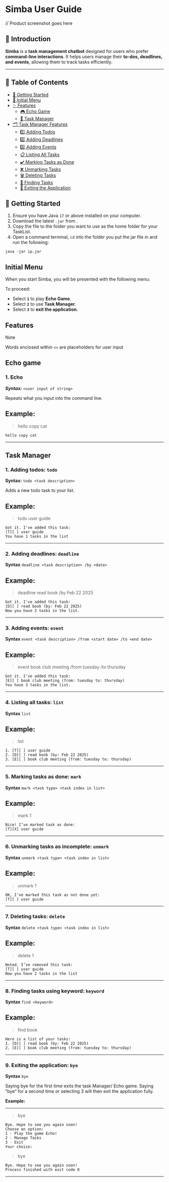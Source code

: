 # Simba User Guide

// Product screenshot goes here
## 🐾 Introduction
**Simba** is a **task management chatbot** designed for users who prefer **command-line interactions**. It helps users 
manage their **to-dos, deadlines, and events**, allowing them to track tasks efficiently.

---
## 📂 Table of Contents
- [📜 Getting Started](#-getting-started)
- [📌 Initial Menu](#initial-menu)
- [✨ Features](#features)
    - [🎮 Echo Game](#echo-game-)
    - [📝 Task Manager](#task-manager)
- [🗂 Task Manager Features](#task-manager)
    - [1️⃣ Adding Todos](#1-adding-todos-todo)
    - [2️⃣ Adding Deadlines](#2-adding-deadlines-deadline)
    - [3️⃣ Adding Events](#3-adding-events-event)
    - [📋 Listing All Tasks](#4-listing-all-tasks-list)
    - [✔️ Marking Tasks as Done](#5-marking-tasks-as-done-mark)
    - [❌ Unmarking Tasks](#6-unmarking-tasks-as-incomplete-unmark)
    - [🗑️ Deleting Tasks](#7-deleting-tasks-delete)
    - [🔎 Finding Tasks](#8-finding-tasks-using-keyword-find)
    - [🚪 Exiting the Application](#9-exiting-the-application-bye)


## 📜 Getting Started
1. Ensure you have Java `17` or above installed on your computer.
2. Download the latest `.jar` from .
3. Copy the file to the folder you want to use as the home folder for your TaskList.
4. Open a command terminal, `cd` into the folder you put the jar file in and run the following:
```
java -jar ip.jar
```

## Initial Menu
When you start Simba, you will be presented with the following menu:

To proceed:
- Select **`1`** to play **Echo Game**.
- Select **`2`** to use **Task Manager**.
- Select **`3`** to **exit the application**.

## Features

> [!NOTE]
> Words enclosed within `<>` are placeholders for user input
> 
## Echo game 
### 1. Echo
***Syntax:*** `<user input of string>`

Repeats what you input into the command line.

**Example:**
--------------------------------------------------------------
> hello copy cat

```
hello copy cat
```
--------------------------------------------------------------

## Task Manager
### 1. Adding todos: **`todo`**

**Syntax:** `todo <task description>`

Adds a new todo task to your list.

**Example:**
--------------------------------------------------------------
> todo user guide

```
Got it. I've added this task:
[T][ ] user guide
You have 1 tasks in the list
```
--------------------------------------------------------------

### 2. Adding deadlines: **`deadline`**

**Syntax** `deadline <task description> /by <date>`

**Example:**
--------------------------------------------------------------
> deadline read book /by Feb 22 2025

```
Got it. I've added this task:
[D][ ] read book (by: Feb 22 2025)
Now you have 2 tasks in the list.
```
--------------------------------------------------------------

### 3. Adding events: **`event`**

**Syntax** `event <task description> /from <start date> /to <end date>`

**Example:**
--------------------------------------------------------------
> event book club meeting /from tuesday /to thursday

```
Got it. I've added this task:
[E][ ] book club meeting (from: tuesday to: thursday)
You have 3 tasks in the list.
```
--------------------------------------------------------------

### 4. Listing all tasks: **`list`**

**Syntax** `list`

**Example:**
--------------------------------------------------------------
> list

```
1. [T][ ] user guide
2. [D][ ] read book (by: Feb 22 2025)
3. [E][ ] book club meeting (from: tuesday to: thursday)
```
--------------------------------------------------------------

### 5. Marking tasks as done: **`mark`**

**Syntax** `mark <task type> <task index in list>`

**Example:**
--------------------------------------------------------------
> mark 1

```
Nice! I’ve marked task as done:
[T][X] user guide
```
--------------------------------------------------------------

### 6. Unmarking tasks as incomplete: **`unmark`**

**Syntax** `unmark <task type> <task index in list>`

**Example:**
--------------------------------------------------------------
> unmark 1

```
OK, I've marked this task as not done yet:
[T][ ] user guide
```
--------------------------------------------------------------

### 7. Deleting tasks: **`delete`**

**Syntax** `delete <task type> <task index in list>`

**Example:**
--------------------------------------------------------------
> delete 1

```
Noted. I’ve removed this task:
[T][ ] user guide
Now you have 2 tasks in the list
```
--------------------------------------------------------------

### 8. Finding tasks using keyword: **`keyword`**

**Syntax** `find <keyword>`

**Example:**
--------------------------------------------------------------
> find book

```
Here is a list of your tasks:
1. [D][ ] read book (by: Feb 22 2025)
2. [E][ ] book club meeting (from: tuesday to: thursday)
```
--------------------------------------------------------------

### 9. Exiting the application: **`bye`**

**Syntax** `bye`

Saying bye for the first time exits the task Manager/ Echo game.
Saying “bye” for a second time or selecting 3 will then exit the application fully.

**Example:**
____________________________________________________________
> bye

```
Bye. Hope to see you again soon!
Choose an option:
1 - Play the game Echo!
2 - Manage Tasks
3 - Exit
Your choice:
```
> bye

```
Bye. Hope to see you again soon!
Process finished with exit code 0
```
____________________________________________________________


